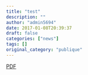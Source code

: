 ```yaml
---
title: "test"
description: ""
author: "admin5694"
date: 2017-01-08T20:39:37
draft: false
categories: ["news"]
tags: []
original_category: "publique"
---
```


[PDF](images/ccwavrin/documents/2017/Demande-de-licence-FFCT-2017.pdf)